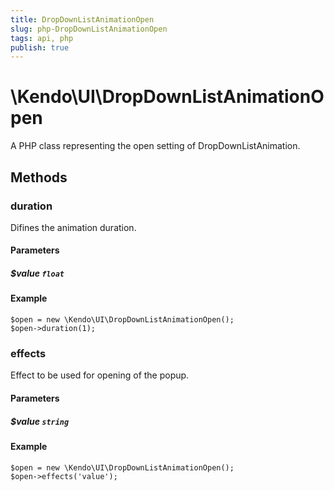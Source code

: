 ```yaml
---
title: DropDownListAnimationOpen
slug: php-DropDownListAnimationOpen
tags: api, php
publish: true
---
```


# \Kendo\UI\DropDownListAnimationOpen

A PHP class representing the open setting of DropDownListAnimation.


## Methods

### duration
Difines the animation duration.
#### Parameters

##### $value `float`



#### Example 
    $open = new \Kendo\UI\DropDownListAnimationOpen();
    $open->duration(1);

### effects
Effect to be used for opening of the popup.
#### Parameters

##### $value `string`



#### Example 
    $open = new \Kendo\UI\DropDownListAnimationOpen();
    $open->effects('value');

